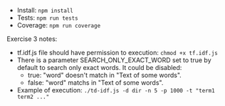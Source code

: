 - Install: `npm install`
- Tests: `npm run tests`
- Coverage: `npm run coverage`

Exercise 3 notes:
- tf.idf.js file should have permission to execution: `chmod +x tf.idf.js`
- There is a parameter SEARCH_ONLY_EXACT_WORD set to true by default to search only exact words. It could be disabled:
    - true: "word" doesn't match in "Text of some words".
    - false: "word" matchs in "Text of some words".
- Example of execution: `./td-idf.js -d dir -n 5 -p 1000 -t "term1 term2 ..."`